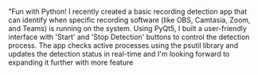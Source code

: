 "Fun with Python!
I recently created a basic recording detection app that can identify when specific recording software (like OBS, Camtasia, Zoom, and Teams) is running on the system. Using PyQt5, I built a user-friendly interface with 'Start' and 'Stop Detection' buttons to control the detection process. The app checks active processes using the psutil library and updates the detection status in real-time and I'm looking forward to expanding it further with more feature
